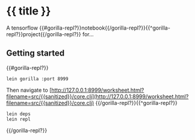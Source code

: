 # {{ title }}

A tensorflow {{#gorilla-repl?}}notebook{{/gorilla-repl?}}{{^gorilla-repl?}}project{{/gorilla-repl?}} for...

## Getting started

{{#gorilla-repl?}}
```
lein gorilla :port 8999
```

Then navigate to [http://127.0.0.1:8999/worksheet.html?filename=src/{{sanitized}}/core.clj](http://127.0.0.1:8999/worksheet.html?filename=src/{{sanitized}}/core.clj)
{{/gorilla-repl?}}{{^gorilla-repl?}}
```
lein deps
lein repl
```
{{/gorilla-repl?}}
